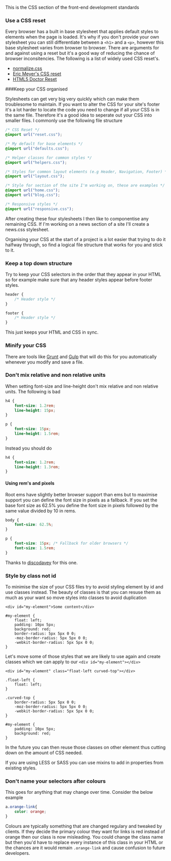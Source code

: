 This is the CSS section of the front-end development standards

### Use a CSS reset

Every browser has a built in base stylesheet that applies default styles to elements when the page is loaded.  It's why if you don't provide your own stylesheet you can still differentiate between a `<h1>` and a `<p>`, however this base stylesheet varies from browser to browser.  There are arguments for and against using a reset but it's a good way of reducing the chance of browser inconsitencies.  The following is a list of widely used CSS reset's.  

- [normalize.css](https://necolas.github.io/normalize.css/)
- [Eric Meyer's CSS reset](http://meyerweb.com/eric/tools/css/reset/)
- [HTML5 Doctor Reset](http://html5doctor.com/html-5-reset-stylesheet/)

###Keep your CSS organised

Stylesheets can get very big very quickly which can make them troublesome to maintain.  If you want to alter the CSS for your site's footer it's a lot harder to locate the code you need to change if all your CSS is in the same file.  Therefore it's a good idea to seperate out your CSS into smaller files.  I commonly use the following file structure

````css
/* CSS Reset */
@import url("reset.css");

/* My default for base elements */
@import url("defaults.css");

/* Helper classes for common styles */
@import url("helpers.css");

/* Styles for common layout elements (e.g Header, Navigation, Footer) */
@import url("layout.css");

/* Style for section of the site I'm working on, these are examples */
@import url("home.css");
@import url("blog.css");

/* Responsive styles */
@import url("responsive.css");
````

After creating these four stylesheets I then like to componentise any remaining CSS.  If I'm working on a news section of a site I'll create a news.css stylesheet.  

Organising your CSS at the start of a project is a lot easier that trying to do it halfway through, so find a logical file structure that works for you and stick to it.  

### Keep a top down structure

Try to keep your CSS selectors in the order that they appear in your HTML so for example make sure that any header styles appear before footer styles.  

````css
header {
	/* Header style */
}

footer {
	/* Header style */
}
````

This just keeps your HTML and CSS in sync.  

### Minify your CSS
There are tools like [Grunt](http://gruntjs.com/) and [Gulp](http://gulpjs.com/) that will do this for you automatically whenever you modify and save a file.  

### Don't mix relative and non relative units

When setting font-size and line-height don't mix relative and non relative units.  The following is bad

````css
h4 {
	font-size: 1.2rem;
	line-height: 15px;
}

p {
	font-size: 15px;
	line-height: 1.5rem;
}
````

Instead you should do

````css
h4 {
	font-size: 1.2rem;
	line-height: 1.3rem;
}
````

#### Using rem's and pixels

Root ems have slightly better browser support than ems but to maximise support you can define the font size in pixels as a fallback.  If you set the base font size as 62.5% you define the font size in pixels followed by the same value divided by 10 in rems.  

````css
body {
	font-size: 62.5%;
}

p {
	font-size: 15px; /* Fallback for older browsers */
	font-size: 1.5rem;
}
````

Thanks to [discodavey](https://github.com/discodavey) for this one.  

### Style by class not id

To minimise the size of your CSS files try to avoid styling element by id and use classes instead.  The beauty of classes is that you can resuse them as much as your want so move styles into classes to avoid duplication

	<div id="my-element">Some content</div>

	#my-element {
		float: left;
		padding: 10px 5px;
		background: red;
		border-radius: 5px 5px 0 0;
		-moz-border-radius: 5px 5px 0 0;
		-webkit-border-radius: 5px 5px 0 0;
	}

Let's move some of those styles that we are likely to use again and create classes which we can apply to our `<div id="my-element"></div>`

	<div id="my-element" class="float-left curved-top"></div>	

	.float-left {
		float: left;
	}

	.curved-top {
		border-radius: 5px 5px 0 0;
		-moz-border-radius: 5px 5px 0 0;
		-webkit-border-radius: 5px 5px 0 0;
	}

	#my-element {
		padding: 10px 5px;
		background: red;
	}

In the future you can then reuse those classes on other element thus cutting down on the amount of CSS needed.  

If you are using LESS or SASS you can use mixins to add in properties from existing styles.  

### Don't name your selectors after colours

This goes for anything that may change over time.  Consider the below example

````css
a.orange-link{
	color: orange;
}
````

Colours are typically something that are changed regulary and tweaked by clients.  If they decide the primary colour they want for links is red instead of orange then our class is now misleading.  You could change the class name but then you'd have to replace every instance of this class in your HTML or the chances are it would remain  `.orange-link` and cause confusion to future developers.